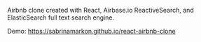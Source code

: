 Airbnb clone created with React, Airbase.io ReactiveSearch, and ElasticSearch full text search engine.

Demo: https://sabrinamarkon.github.io/react-airbnb-clone
